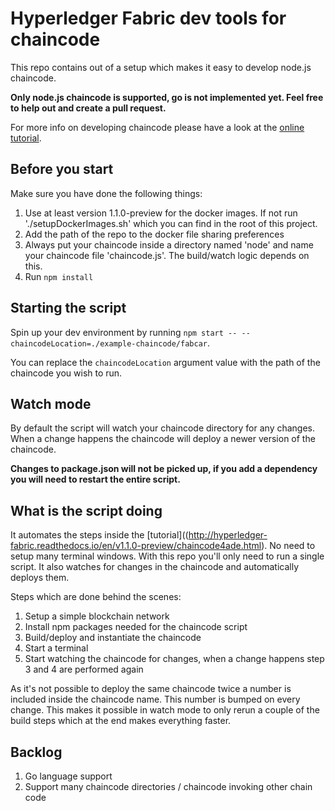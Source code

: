 # Hyperledger Fabric dev tools for chaincode

This repo contains out of a setup which makes it easy to develop node.js chaincode.

**Only node.js chaincode is supported, go is not implemented yet. Feel free to help out and create a pull request.**

For more info on developing chaincode please have a look at the [online tutorial](http://hyperledger-fabric.readthedocs.io/en/v1.1.0-preview/chaincode4ade.html).

## Before you start

Make sure you have done the following things:

1. Use at least version 1.1.0-preview for the docker images. If not run './setupDockerImages.sh' which you can find in the root of this project.
2. Add the path of the repo to the docker file sharing preferences
3. Always put your chaincode inside a directory named 'node' and name your chaincode file 'chaincode.js'. The build/watch logic depends on this.
4. Run `npm install`

## Starting the script

Spin up your dev environment by running `npm start -- --chaincodeLocation=./example-chaincode/fabcar`.

You can replace the `chaincodeLocation` argument value with the path of the chaincode you wish to run.

## Watch mode

By default the script will watch your chaincode directory for any changes. When a change happens the chaincode will deploy a newer version of the chaincode.

**Changes to package.json will not be picked up, if you add a dependency you will need to restart the entire script.**

## What is the script doing

It automates the steps inside the [tutorial]((http://hyperledger-fabric.readthedocs.io/en/v1.1.0-preview/chaincode4ade.html). No need to setup many terminal windows. With this repo you'll only need to run a single script. It also watches for changes in the chaincode and automatically deploys them.

Steps which are done behind the scenes:

1. Setup a simple blockchain network
2. Install npm packages needed for the chaincode script
3. Build/deploy and instantiate the chaincode
4. Start a terminal
5. Start watching the chaincode for changes, when a change happens step 3 and 4 are performed again

As it's not possible to deploy the same chaincode twice a number is included inside the chaincode name. This number is bumped on every change. This makes it possible in watch mode to only rerun a couple of the build steps which at the end makes everything faster.

## Backlog

1. Go language support
2. Support many chaincode directories / chaincode invoking other chain code
